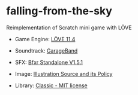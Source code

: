 # falling-from-the-sky

Reimplementation of Scratch mini game with LÖVE

- Game Engine: [LÖVE 11.4](https://love2d.org/)
- Soundtrack: [GarageBand](https://www.apple.com/mac/garageband/)
- SFX: [Bfxr Standalone V1.5.1](https://www.bfxr.net/)
- Image: [Illustration Source and its Policy](https://illust8.com/policy)

- Library: [Classic - MIT license](https://github.com/rxi/classic)
